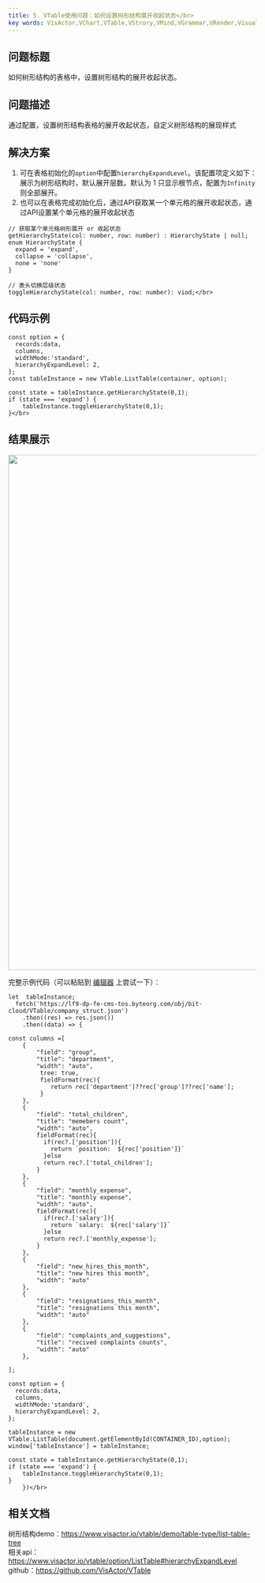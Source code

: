 ```yaml
---
title: 5. VTable使用问题：如何设置树形结构展开收起状态</br>
key words: VisActor,VChart,VTable,VStrory,VMind,VGrammar,VRender,Visualization,Chart,Data,Table,Graph,Gis,LLM
---
```

## 问题标题

如何树形结构的表格中，设置树形结构的展开收起状态。</br>


## 问题描述

通过配置，设置树形结构表格的展开收起状态，自定义树形结构的展现样式</br>


## 解决方案 

1. 可在表格初始化的`option`中配置`hierarchyExpandLevel`。该配置项定义如下：展示为树形结构时，默认展开层数。默认为 1 只显示根节点，配置为`Infinity`则全部展开。</br>
1. 也可以在表格完成初始化后，通过API获取某一个单元格的展开收起状态，通过API设置某个单元格的展开收起状态</br>
```
// 获取某个单元格树形展开 or 收起状态
getHierarchyState(col: number, row: number) : HierarchyState | null;
enum HierarchyState {
  expand = 'expand',
  collapse = 'collapse',
  none = 'none'
}

// 表头切换层级状态
toggleHierarchyState(col: number, row: number): viod;</br>
```
## 代码示例  

```
const option = {
  records:data,
  columns,
  widthMode:'standard',
  hierarchyExpandLevel: 2,
};
const tableInstance = new VTable.ListTable(container, option);

const state = tableInstance.getHierarchyState(0,1);
if (state === 'expand') {
    tableInstance.toggleHierarchyState(0,1);
}</br>
```
## 结果展示 

<img src='https://cdn.jsdelivr.net/gh/xuanhun/articles/visactor/img/SITUba5YtoeaGOxLMfTc7WkZn9d.gif' alt='' width='1662' height='1044'>

完整示例代码（可以粘贴到 [编辑器](https%3A%2F%2Fwww.visactor.io%2Fvtable%2Fdemo%2Ftable-type%2Flist-table-tree) 上尝试一下）：</br>
```
let  tableInstance;
  fetch('https://lf9-dp-fe-cms-tos.byteorg.com/obj/bit-cloud/VTable/company_struct.json')
    .then((res) => res.json())
    .then((data) => {

const columns =[
    {
        "field": "group",
        "title": "department",
        "width": "auto",
         tree: true,
         fieldFormat(rec){
            return rec['department']??rec['group']??rec['name'];
         }
    },
    {
        "field": "total_children",
        "title": "memebers count",
        "width": "auto",
        fieldFormat(rec){
          if(rec?.['position']){
            return `position:  ${rec['position']}`
          }else
          return rec?.['total_children'];
        }
    },
    {
        "field": "monthly_expense",
        "title": "monthly expense",
        "width": "auto",
        fieldFormat(rec){
          if(rec?.['salary']){
            return `salary:  ${rec['salary']}`
          }else
          return rec?.['monthly_expense'];
        }
    },
    {
        "field": "new_hires_this_month",
        "title": "new hires this month",
        "width": "auto"
    },
    {
        "field": "resignations_this_month",
        "title": "resignations this month",
        "width": "auto"
    },
    {
        "field": "complaints_and_suggestions",
        "title": "recived complaints counts",
        "width": "auto"
    },
   
];

const option = {
  records:data,
  columns,
  widthMode:'standard',
  hierarchyExpandLevel: 2,
};

tableInstance = new VTable.ListTable(document.getElementById(CONTAINER_ID),option);
window['tableInstance'] = tableInstance;

const state = tableInstance.getHierarchyState(0,1);
if (state === 'expand') {
    tableInstance.toggleHierarchyState(0,1);
}
    })</br>
```
## 相关文档

树形结构demo：https://www.visactor.io/vtable/demo/table-type/list-table-tree</br>
相关api：https://www.visactor.io/vtable/option/ListTable#hierarchyExpandLevel</br>
github：https://github.com/VisActor/VTable</br>



